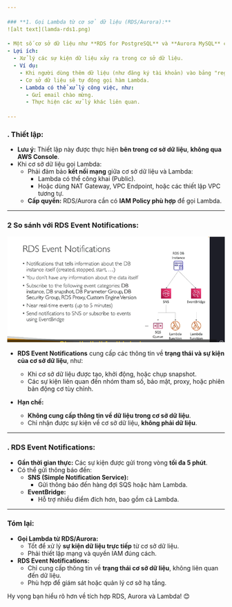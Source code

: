 ```yaml
---

### **1. Gọi Lambda từ cơ sở dữ liệu (RDS/Aurora):**
![alt text](lamda-rds1.png)

- Một số cơ sở dữ liệu như **RDS for PostgreSQL** và **Aurora MySQL** cho phép **gọi hàm Lambda trực tiếp từ bên trong cơ sở dữ liệu**.
- Lợi ích:
  - Xử lý các sự kiện dữ liệu xảy ra trong cơ sở dữ liệu.
  - Ví dụ: 
    - Khi người dùng thêm dữ liệu (như đăng ký tài khoản) vào bảng "registration".
    - Cơ sở dữ liệu sẽ tự động gọi hàm Lambda.
    - Lambda có thể xử lý công việc, như: 
      - Gửi email chào mừng.
      - Thực hiện các xử lý khác liên quan.

---
```


### **. Thiết lập:**

- **Lưu ý:** Thiết lập này được thực hiện **bên trong cơ sở dữ liệu**, **không qua AWS Console**.
- Khi cơ sở dữ liệu gọi Lambda:
  - Phải đảm bảo **kết nối mạng** giữa cơ sở dữ liệu và Lambda:
    - Lambda có thể công khai (Public).
    - Hoặc dùng NAT Gateway, VPC Endpoint, hoặc các thiết lập VPC tương tự.
  - **Cấp quyền:** RDS/Aurora cần có **IAM Policy phù hợp** để gọi Lambda.

---

### **2 So sánh với RDS Event Notifications:**

![alt text](rds-event.png)

- **RDS Event Notifications** cung cấp các thông tin về **trạng thái và sự kiện của cơ sở dữ liệu**, như:

  - Khi cơ sở dữ liệu được tạo, khởi động, hoặc chụp snapshot.
  - Các sự kiện liên quan đến nhóm tham số, bảo mật, proxy, hoặc phiên bản động cơ tùy chỉnh.

- **Hạn chế:**
  - **Không cung cấp thông tin về dữ liệu trong cơ sở dữ liệu**.
  - Chỉ nhận được sự kiện về cơ sở dữ liệu, **không phải dữ liệu**.

---

### **. RDS Event Notifications:**

- **Gần thời gian thực:** Các sự kiện được gửi trong vòng **tối đa 5 phút**.
- Có thể gửi thông báo đến:
  - **SNS (Simple Notification Service):**
    - Gửi thông báo đến hàng đợi SQS hoặc hàm Lambda.
  - **EventBridge:**
    - Hỗ trợ nhiều điểm đích hơn, bao gồm cả Lambda.

---

### **Tóm lại:**

- **Gọi Lambda từ RDS/Aurora:**
  - Tốt để xử lý **sự kiện dữ liệu trực tiếp** từ cơ sở dữ liệu.
  - Phải thiết lập mạng và quyền IAM đúng cách.
- **RDS Event Notifications:**
  - Chỉ cung cấp thông tin về **trạng thái cơ sở dữ liệu**, không liên quan đến dữ liệu.
  - Phù hợp để giám sát hoặc quản lý cơ sở hạ tầng.

Hy vọng bạn hiểu rõ hơn về tích hợp RDS, Aurora và Lambda! 😊

